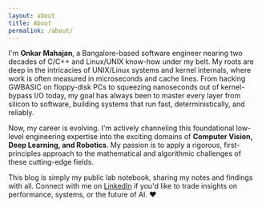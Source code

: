 ```yaml
---
layout: about
title: About
permalink: /about/
---
```


I'm **Onkar Mahajan**, a Bangalore-based software engineer nearing two decades of C/C++ and Linux/UNIX know-how under my belt. My roots are deep in the intricacies of UNIX/Linux systems and kernel internals, where work is often measured in microseconds and cache lines. From hacking GWBASIC on floppy-disk PCs to squeezing nanoseconds out of kernel-bypass I/O today, my goal has always been to master every layer from silicon to software, building systems that run fast, deterministically, and reliably.

Now, my career is evolving. I'm actively channeling this foundational low-level engineering expertise into the exciting domains of **Computer Vision, Deep Learning, and Robotics**. My passion is to apply a rigorous, first-principles approach to the mathematical and algorithmic challenges of these cutting-edge fields.

This blog is simply my public lab notebook, sharing my notes and findings with all. Connect with me on [LinkedIn](https://www.google.com/search?q=https://www.linkedin.com/in/onkarmahajan/) if you'd like to trade insights on performance, systems, or the future of AI. ❤️

